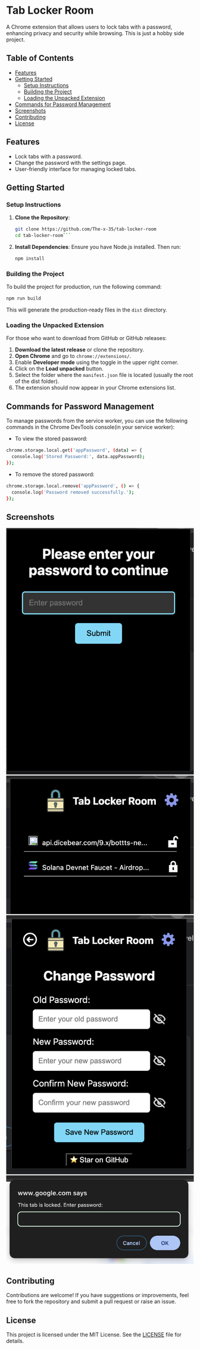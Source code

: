 # Tab Locker Room

A Chrome extension that allows users to lock tabs with a password, enhancing privacy and security while browsing. This is just a hobby side project.

## Table of Contents

- [Features](#features)
- [Getting Started](#getting-started)
  - [Setup Instructions](#setup-instructions)
  - [Building the Project](#building-the-project)
  - [Loading the Unpacked Extension](#loading-the-unpacked-extension)
- [Commands for Password Management](#commands-for-password-management)
- [Screenshots](#screenshots)
- [Contributing](#contributing)
- [License](#license)

## Features

- Lock tabs with a password.
- Change the password with the settings page.
- User-friendly interface for managing locked tabs.

## Getting Started

### Setup Instructions

1. **Clone the Repository**:
   ```bash
   git clone https://github.com/The-x-35/tab-locker-room
   cd tab-locker-room```
2. **Install Dependencies**: Ensure you have Node.js installed. Then run:
   ```bash 
   npm install 
   ```
### Building the Project
To build the project for production, run the following command:
```bash
npm run build
```
This will generate the production-ready files in the ```dist``` directory.

### Loading the Unpacked Extension

For those who want to download from GitHub or GitHub releases:

1. **Download the latest release** or clone the repository.
2. **Open Chrome** and go to `chrome://extensions/`.
3. Enable **Developer mode** using the toggle in the upper right corner.
4. Click on the **Load unpacked** button.
5. Select the folder where the `manifest.json` file is located (usually the root of the dist folder).
6. The extension should now appear in your Chrome extensions list.

## Commands for Password Management
To manage passwords from the service worker, you can use the following commands in the Chrome DevTools console(in your service worker):
- To view the stored password:
```bash 
chrome.storage.local.get('appPassword', (data) => {
  console.log('Stored Password:', data.appPassword);
});
```
- To remove the stored password:
```bash
chrome.storage.local.remove('appPassword', () => {
  console.log('Password removed successfully.');
});
```

## Screenshots
![App Screenshot](https://github.com/The-x-35/tab-locker-room/blob/master/public/1.png?raw=true)
![App Screenshot](https://github.com/The-x-35/tab-locker-room/blob/master/public/2.png?raw=true)
![App Screenshot](https://github.com/The-x-35/tab-locker-room/blob/master/public/3.png?raw=true)
![App Screenshot](https://github.com/The-x-35/tab-locker-room/blob/master/public/4.png?raw=true)

## Contributing
Contributions are welcome! If you have suggestions or improvements, feel free to fork the repository and submit a pull request or raise an issue.


## License

This project is licensed under the MIT License. See the [LICENSE](https://github.com/The-x-35/tab-locker-room/blob/master/LICENSE) file for details.



